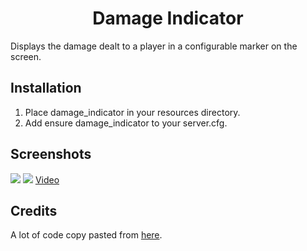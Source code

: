 <h1 align="center">Damage Indicator</h1>


Displays the damage dealt to a player in a configurable marker on the screen.

## Installation
1. Place damage_indicator in your resources directory.
2. Add ensure damage_indicator to your server.cfg.

## Screenshots
![](https://i.gyazo.com/3d2eb4b74f191b0494a75a767a97f7f2.png)
![](https://i.gyazo.com/92d337fc0c54b0dd159d66ec8ff86d3e.png)
[Video](https://streamable.com/uww4ey)

## Credits
A lot of code copy pasted from [here](https://github.com/NIYCCO/niycco_hitmarker).
